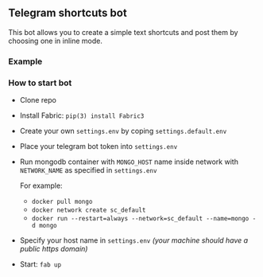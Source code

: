 ## Telegram shortcuts bot
This bot allows you to create a simple text shortcuts and post
them by choosing one in inline mode.

### Example


### How to start bot
- Clone repo
- Install Fabric: `pip(3) install Fabric3`
- Create your own `settings.env` by coping `settings.default.env`
- Place your telegram bot token into `settings.env`
- Run mongodb container with `MONGO_HOST` name
inside network with `NETWORK_NAME` as specified in `settings.env`

    For example:
    - `docker pull mongo`
    - `docker network create sc_default`
    - `docker run --restart=always --network=sc_default --name=mongo -d mongo`

- Specify your host name in `settings.env` _(your machine should have a public https domain)_
- Start: `fab up`
